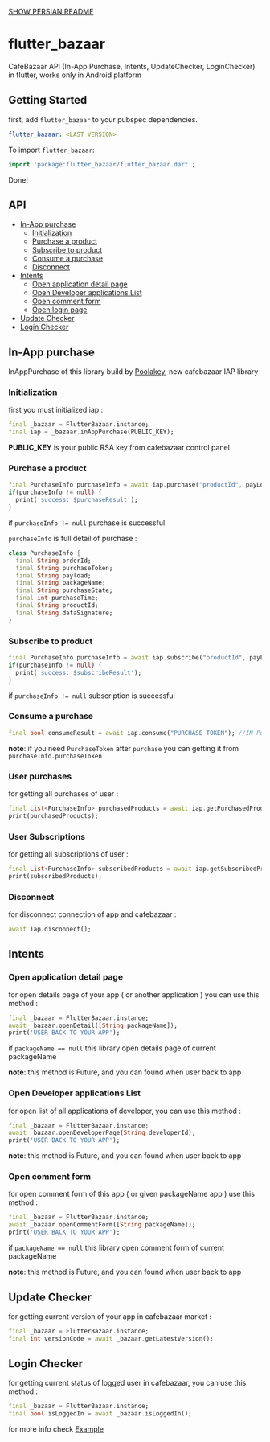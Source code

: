 <a href="https://github.com/DJafari/flutter_bazaar/README_FA.md">SHOW PERSIAN README</a>

# flutter_bazaar
CafeBazaar API (In-App Purchase, Intents, UpdateChecker, LoginChecker) in flutter, works only in Android platform

## Getting Started
first, add `flutter_bazaar` to your pubspec dependencies.

```yml
flutter_bazaar: <LAST VERSION>
```

To import `flutter_bazaar`:

```dart
import 'package:flutter_bazaar/flutter_bazaar.dart';
```

Done!


## API
- <a href="#in-app-purchase">In-App purchase</a>
    - <a href="#initialization">Initialization</a>
    - <a href="#purchase-a-product">Purchase a product</a>
    - <a href="#subscribe-to-product">Subscribe to product</a>
    - <a href="#consume-a-purchase">Consume a purchase</a>
    - <a href="#disconnect">Disconnect</a>
- <a href="#intents">Intents</a>
    - <a href="#open-application-detail-page">Open application detail page</a>
    - <a href="#open-developer-applications-list-page">Open Developer applications List</a>
    - <a href="#open-comment-form">Open comment form</a>
    - <a href="#open-login-page">Open login page</a>
- <a href="#update-checker">Update Checker</a>
- <a href="#update-checker">Login Checker</a>



## In-App purchase
InAppPurchase of this library build by <a href="https://github.com/cafebazaar/Poolakey">Poolakey</a>, new cafebazaar IAP library

### Initialization
first you must initialized iap :

```dart
final _bazaar = FlutterBazaar.instance;
final iap = _bazaar.inAppPurchase(PUBLIC_KEY);
```

**PUBLIC_KEY** is your public RSA key from cafebazaar control panel


### Purchase a product

```dart
final PurchaseInfo purchaseInfo = await iap.purchase("productId", payLoad: "Your payload");
if(purchaseInfo != null) {
  print('success: $purchaseResult');
}
```

if `purchaseInfo != null` purchase is successful 

`purchaseInfo` is full detail of purchase :

```dart
class PurchaseInfo {
  final String orderId;
  final String purchaseToken;
  final String payload;
  final String packageName;
  final String purchaseState;
  final int purchaseTime;
  final String productId;
  final String dataSignature;
}
```



### Subscribe to product

```dart
final PurchaseInfo purchaseInfo = await iap.subscribe("productId", payLoad: "Your payload");
if(purchaseInfo != null) {
  print('success: $subscribeResult');
}
```

if `purchaseInfo != null` subscription is successful 


### Consume a purchase

```dart
final bool consumeResult = await iap.consume("PURCHASE TOKEN"); //IN PurchaseInfo.purchaseToken
```

**note**: if you need `PurchaseToken` after `purchase` you can getting it from `purchaseInfo.purchaseToken`


### User purchases
for getting all purchases of user :

```dart
final List<PurchaseInfo> purchasedProducts = await iap.getPurchasedProducts();
print(purchasedProducts);
```


### User Subscriptions
for getting all subscriptions of user :

```dart
final List<PurchaseInfo> subscribedProducts = await iap.getSubscribedProducts();
print(subscribedProducts);
```


### Disconnect
for disconnect connection of app and cafebazaar :

```dart
await iap.disconnect();
```


## Intents

### Open application detail page
for open details page of your app ( or another application ) you can use this method :

```dart
final _bazaar = FlutterBazaar.instance;
await _bazaar.openDetail([String packageName]);
print('USER BACK TO YOUR APP');
```

if `packageName == null` this library open details page of current packageName

**note**: this method is Future, and you can found when user back to app


### Open Developer applications List
for open list of all applications of developer, you can use this method :

```dart
final _bazaar = FlutterBazaar.instance;
await _bazaar.openDeveloperPage(String developerId);
print('USER BACK TO YOUR APP');
```

**note**: this method is Future, and you can found when user back to app


### Open comment form
for open comment form of this app ( or given packageName app ) use this method :

```dart
final _bazaar = FlutterBazaar.instance;
await _bazaar.openCommentForm([String packageName]);
print('USER BACK TO YOUR APP');
```

if `packageName == null` this library open comment form of current packageName

**note**: this method is Future, and you can found when user back to app


## Update Checker
for getting current version of your app in cafebazaar market :

```dart
final _bazaar = FlutterBazaar.instance;
final int versionCode = await _bazaar.getLatestVersion();
```



## Login Checker
for getting current status of logged user in cafebazaar, you can use this method :

```dart
final _bazaar = FlutterBazaar.instance;
final bool isLoggedIn = await _bazaar.isLoggedIn();
```

for more info check <a href="https://github.com/DJafari/flutter_bazaar/example">Example</a>